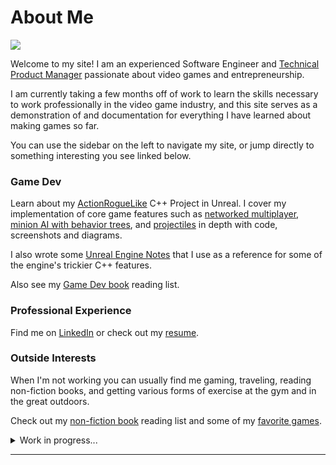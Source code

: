 # About Me

![](.gitbook/assets/IMG\_6434.jpg)

Welcome to my site! I am an experienced Software Engineer and [Technical Product Manager](https://www.productplan.com/glossary/technical-product-manager/) passionate about video games and entrepreneurship.

I am currently taking a few months off of work to learn the skills necessary to work professionally in the video game industry, and this site serves as a demonstration of and documentation for everything I have learned about making games so far.

You can use the sidebar on the left to navigate my site, or jump directly to something interesting you see linked below.

### **Game Dev**

Learn about my [ActionRogueLike](group-1/action-roguelike-c++-project-in-unreal/) C++ Project in Unreal. I cover my implementation of core game features such as [networked multiplayer](projects/action-roguelike-c++-project-in-unreal/core-project-components-c++/networked-multiplayer.md), [minion AI with behavior trees](projects/action-roguelike-c++-project-in-unreal/core-project-components-c++/minion-ai-behavior-trees.md), and [projectiles](projects/action-roguelike-c++-project-in-unreal/core-project-components-c++/projectiles-and-targeting.md) in depth with code, screenshots and diagrams.

I also wrote some [Unreal Engine Notes](<README (1).md>) that I use as a reference for some of the engine's trickier C++ features.

Also see my [Game Dev book](about-me/reading-list.md#game-dev-books) reading list.

### Professional Experience

Find me on [LinkedIn](https://www.linkedin.com/in/tim-hedstrom-5b211b84/) or check out my [resume](about-me/resume-2022.md).

### Outside Interests

When I'm not working you can usually find me gaming, traveling, reading non-fiction books, and getting various forms of exercise at the gym and in the great outdoors.

Check out my [non-fiction book](about-me/reading-list.md#non-fiction-books) reading list and some of my [favorite games](about-me/favorite-games.md).

<details>

<summary>Work in progress...</summary>

#### **Why Switch Careers to Games?**

My two passions have always been video games and entrepreneurship. I picked my college major in Computer Science knowing nothing about it except that I could hopefully learn how video games work under the hood. But when I finally graduated college with a degree in Computer Science (and specialization in computer graphics) I was torn. I loved games and had learned the fundamentals of how they work under the hood but was not sure if the games industry was right for me. I ultimately decided on a software engineering job outside of the games industry. However, making games has stayed in the back of my mind since. In the past couple years, I picked up the games industry podcast: "[The AIAS Game Maker's Notebook](https://podcasts.apple.com/us/podcast/the-aias-game-makers-notebook/id1313004515)". It's a treasure trove of hundreds and hundreds of interviews with games industry leaders covering how they got their start in games, how their careers have progressed, discussing in detail important topics like "crunch", and much more. Over many months of listening to dozens of hours of interviews, the conversations I heard and things I learned in this podcast had me convinced: I would love to work in the games industry, given the opportunity to work at the right studio and in the right role. A few months ago, I found myself between jobs deciding what to do next. I was going to spend the next few months learning the ins-and-outs of making video games professionally (in C++) with the goal of getting a great first job in the industry.



</details>

****

